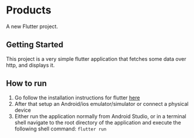 # Products

A new Flutter project.

## Getting Started

This project is a very simple flutter application that fetches some data over http, and displays it.

## How to run

1. Go follow the installation instructions for flutter [here](https://docs.flutter.dev/get-started/install)
2. After that setup an Android/ios emulator/simulator or connect a physical device
3. Either run the application normally from Android Studio, or in a terminal shell navigate to the root directory of the application and execute the following shell command: `flutter run`
